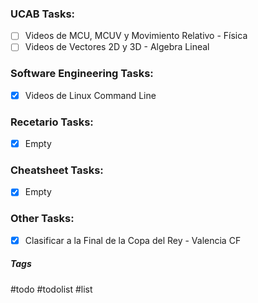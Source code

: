### UCAB Tasks:

- [ ] Videos de MCU, MCUV y Movimiento Relativo - Física
- [ ] Videos de Vectores 2D y 3D - Algebra Lineal

### Software Engineering Tasks:

- [x] Videos de Linux Command Line

### Recetario Tasks:

- [x] Empty

### Cheatsheet Tasks:

- [x] Empty

### Other Tasks:

- [x] Clasificar a la Final de la Copa del Rey - Valencia CF

##### Tags

#todo #todolist #list